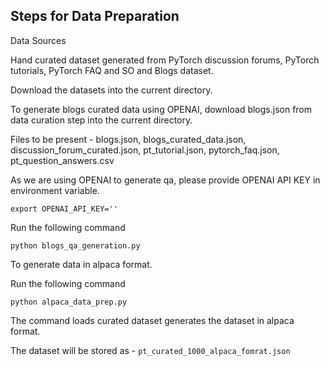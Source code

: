 ## Steps for Data Preparation

Data Sources

Hand curated dataset generated from PyTorch discussion forums, PyTorch tutorials, PyTorch FAQ and SO and Blogs dataset. 

Download the datasets into the current directory.

To generate blogs curated data using OPENAI, download blogs.json from data curation step into the current directory.

Files to be present - blogs.json, blogs_curated_data.json, discussion_forum_curated.json, pt_tutorial.json, pytorch_faq.json, pt_question_answers.csv

As we are using OPENAI to generate qa, please provide OPENAI API KEY in environment variable.
```
export OPENAI_API_KEY=''
```

Run the following command
```
python blogs_qa_generation.py
```

To generate data in alpaca format.

Run the following command

```
python alpaca_data_prep.py
```

The command loads curated dataset generates the dataset in alpaca format.

The dataset will be stored as - `pt_curated_1000_alpaca_fomrat.json`